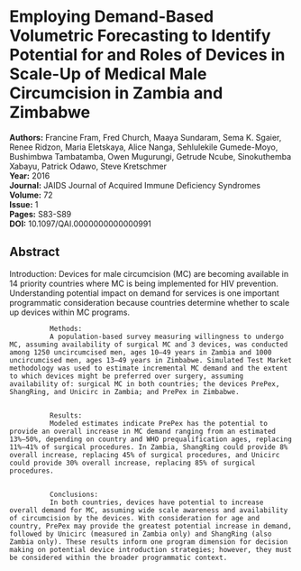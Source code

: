 # Employing Demand-Based Volumetric Forecasting to Identify Potential for and Roles of Devices in Scale-Up of Medical Male Circumcision in Zambia and Zimbabwe

**Authors:** Francine Fram, Fred Church, Maaya Sundaram, Sema K. Sgaier, Renee Ridzon, Maria Eletskaya, Alice Nanga, Sehlulekile Gumede-Moyo, Bushimbwa Tambatamba, Owen Mugurungi, Getrude Ncube, Sinokuthemba Xabayu, Patrick Odawo, Steve Kretschmer  
**Year:** 2016  
**Journal:** JAIDS Journal of Acquired Immune Deficiency Syndromes  
**Volume:** 72  
**Issue:** 1  
**Pages:** S83-S89  
**DOI:** 10.1097/QAI.0000000000000991  

## Abstract
Introduction:
              Devices for male circumcision (MC) are becoming available in 14 priority countries where MC is being implemented for HIV prevention. Understanding potential impact on demand for services is one important programmatic consideration because countries determine whether to scale up devices within MC programs.
            
            
              Methods:
              A population-based survey measuring willingness to undergo MC, assuming availability of surgical MC and 3 devices, was conducted among 1250 uncircumcised men, ages 10–49 years in Zambia and 1000 uncircumcised men, ages 13–49 years in Zimbabwe. Simulated Test Market methodology was used to estimate incremental MC demand and the extent to which devices might be preferred over surgery, assuming availability of: surgical MC in both countries; the devices PrePex, ShangRing, and Unicirc in Zambia; and PrePex in Zimbabwe.
            
            
              Results:
              Modeled estimates indicate PrePex has the potential to provide an overall increase in MC demand ranging from an estimated 13%–50%, depending on country and WHO prequalification ages, replacing 11%–41% of surgical procedures. In Zambia, ShangRing could provide 8% overall increase, replacing 45% of surgical procedures, and Unicirc could provide 30% overall increase, replacing 85% of surgical procedures.
            
            
              Conclusions:
              In both countries, devices have potential to increase overall demand for MC, assuming wide scale awareness and availability of circumcision by the devices. With consideration for age and country, PrePex may provide the greatest potential increase in demand, followed by Unicirc (measured in Zambia only) and ShangRing (also Zambia only). These results inform one program dimension for decision making on potential device introduction strategies; however, they must be considered within the broader programmatic context.

